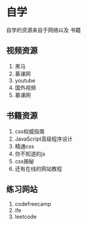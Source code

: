 # 自学

自学的资源来自于网络以及 书籍

## 视频资源 
1. 黑马
2. 慕课网
3. youtube
4. 国外视频
5. 慕课网

## 书籍资源
1. css权威指南
2. JavaScript高级程序设计
3. 精通css
4. 你不知道的js
5. css揭秘
6. 还有在线的网站教程

## 练习网站
1. codefreecamp
2. ife
3. leetcode



